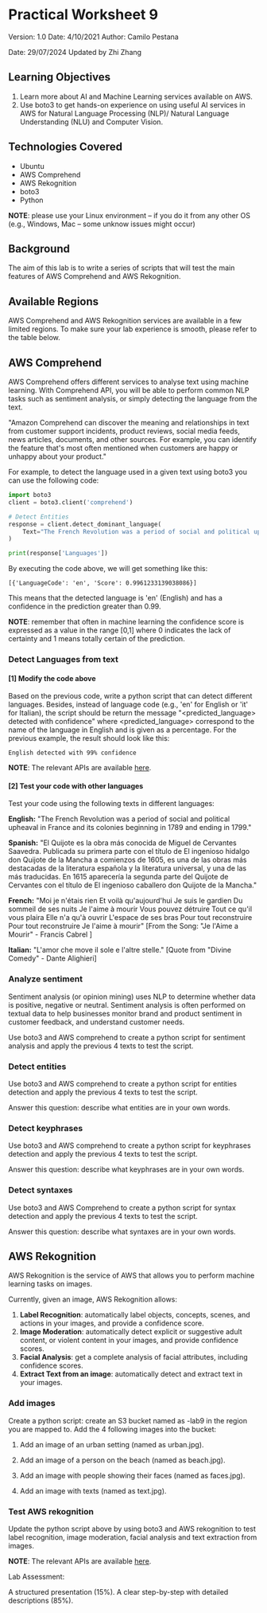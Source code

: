 # Practical Worksheet 9

Version: 1.0 Date: 4/10/2021 Author: Camilo Pestana

Date: 29/07/2024 Updated by Zhi Zhang

## Learning Objectives

1. Learn more about AI and Machine Learning services available on AWS.
2. Use boto3 to get hands-on experience on using useful AI services in AWS for Natural Language Processing (NLP)/ Natural Language Understanding (NLU) and Computer Vision.

## Technologies Covered

* Ubuntu
* AWS Comprehend
* AWS Rekognition
* boto3
* Python

**NOTE**: please use your Linux environment – if you do it from any other OS (e.g., Windows, Mac – some unknow issues might occur)

## Background

The aim of this lab is to write a series of scripts that will test the main features of AWS Comprehend and AWS Rekognition.

## Available Regions

AWS Comprehend and AWS Rekognition services are available in a few limited regions. To make sure your lab experience is smooth, please refer to the table below.

## AWS Comprehend

AWS Comprehend offers different services to analyse text using machine learning. With Comprehend API, you will be able to perform common NLP tasks such as sentiment analysis, or simply detecting the language from the text.

"Amazon Comprehend can discover the meaning and relationships in text from customer support incidents, product reviews, social media feeds, news articles, documents, and other sources. For example, you can identify the feature that's most often mentioned when customers are happy or unhappy about your product."

For example, to detect the language used in a given text using boto3 you can use the following code:
```python
import boto3
client = boto3.client('comprehend')

# Detect Entities
response = client.detect_dominant_language(
    Text="The French Revolution was a period of social and political upheaval in France and its colonies beginning in 1789 and ending in 1799.",
)

print(response['Languages'])
```

By executing the code above, we will get something like this:
```
[{'LanguageCode': 'en', 'Score': 0.9961233139038086}]
```
This means that the detected language is 'en' (English) and has a confidence in the prediction greater than 0.99. 

**NOTE**: remember that often in machine learning the confidence score is expressed as a value in the range [0,1] where 0 indicates the lack of certainty and 1 means totally certain of the prediction.

### Detect Languages from text

#### [1] Modify the code above
Based on the previous code, write a python script that can detect different languages. Besides, instead of language code (e.g., 'en' for English or 'it' for Italian), the script should be return the message "<predicted_language> detected with <xx> confidence" where <predicted_language> correspond to the name of the language in English and <xx> is given as a percentage. For the previous example, the result should look like this:

```
English detected with 99% confidence
```

**NOTE**: The relevant APIs are available [here](https://boto3.amazonaws.com/v1/documentation/api/latest/reference/services/comprehend.html).

#### [2] Test your code with other languages

Test your code using the following texts in different languages:

**English:**
"The French Revolution was a period of social and political upheaval in France and its colonies beginning in 1789 and ending in 1799."


**Spanish:**
"El Quijote es la obra más conocida de Miguel de Cervantes Saavedra. Publicada su primera parte con el título de El ingenioso hidalgo don Quijote de la Mancha a comienzos de 1605, es una de las obras más destacadas de la literatura española y la literatura universal, y una de las más traducidas. En 1615 aparecería la segunda parte del Quijote de Cervantes con el título de El ingenioso caballero don Quijote de la Mancha."

**French:**
"Moi je n'étais rien Et voilà qu'aujourd'hui Je suis le gardien Du sommeil de ses nuits Je l'aime à mourir Vous pouvez détruire Tout ce qu'il vous plaira Elle n'a qu'à ouvrir L'espace de ses bras Pour tout reconstruire Pour tout reconstruire Je l'aime à mourir"
[From the Song: "Je l'Aime a Mourir" - Francis Cabrel ]

**Italian:**
"L'amor che move il sole e l'altre stelle."
[Quote from "Divine Comedy" - Dante Alighieri]

### Analyze sentiment 

Sentiment analysis (or opinion mining) uses NLP to determine whether data is positive, negative or neutral. Sentiment analysis is often performed on textual data to help businesses monitor brand and product sentiment in customer feedback, and understand customer needs.

Use boto3 and AWS comprehend to create a python script for sentiment analysis and apply the previous 4 texts to test the script.

### Detect entities

Use boto3 and AWS comprehend to create a python script for entities detection and apply the previous 4 texts to test the script.

Answer this question: describe what entities are in your own words.

### Detect keyphrases

Use boto3 and AWS comprehend to create a python script for keyphrases detection and apply the previous 4 texts to test the script.

Answer this question: describe what keyphrases are in your own words.

### Detect syntaxes

Use boto3 and AWS Comprehend to create a python script for syntax detection and apply the previous 4 texts to test the script.

Answer this question: describe what syntaxes are in your own words.

## AWS Rekognition

AWS Rekognition is the service of AWS that allows you to perform machine learning tasks on images.

Currently, given an image, AWS Rekognition allows:
1. **Label Recognition**: automatically label objects, concepts, scenes, and actions in your images, and provide a confidence score.
2. **Image Moderation**: automatically detect explicit or suggestive adult content, or violent content in your images, and provide confidence scores.
3. **Facial Analysis**: get a complete analysis of facial attributes, including confidence scores.
4. **Extract Text from an image**: automatically detect and extract text in your images.

### Add images

Create a python script: create an S3 bucket named as <studentid>-lab9 in the region you are mapped to. Add the 4 following images into the bucket:

1. Add an image of an urban setting (named as urban.jpg).

2. Add an image of a person on the beach (named as beach.jpg).

3. Add an image with people showing their faces (named as faces.jpg).

4. Add an image with texts (named as text.jpg).

### Test AWS rekognition

Update the python script above by using boto3 and AWS rekognition to test label recognition, image moderation, facial analysis and text extraction from images.

**NOTE**: The relevant APIs are available [here](https://boto3.amazonaws.com/v1/documentation/api/latest/reference/services/rekognition.html).

Lab Assessment:

A structured presentation (15%). A clear step-by-step with detailed descriptions (85%). 
